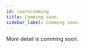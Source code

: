 ```yaml
---
id: learncomming
title: Comming soon.
sidebar_label: Comming soon.
---
```


More detail is comming soon.
